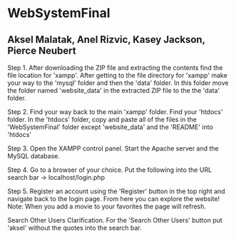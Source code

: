 # WebSystemFinal
## Aksel Malatak, Anel Rizvic, Kasey Jackson, Pierce Neubert

Step 1.
  After downloading the ZIP file and extracting the contents find the file location for 'xampp'.
  After getting to the file directory for 'xampp' make your way to the 'mysql' folder and then the 'data' folder.
    In this folder move the folder named 'website_data' in the extracted ZIP file to the the 'data' folder.

Step 2.
  Find your way back to the main 'xampp' folder.
  Find your 'htdocs' folder.
    In the 'htdocs' folder, copy and paste all of the files in the 'WebSystemFinal' folder except 'website_data' and the 'README' into 'htdocs'
    
Step 3.
  Open the XAMPP control panel.
  Start the Apache server and the MySQL database.

Step 4.
  Go to a browser of your choice.
  Put the following into the URL search bar -> localhost/login.php
  
Step 5.
  Register an account using the 'Register' button in the top right and navigate back to the login page.
  From here you can explore the website!
  Note: When you add a movie to your favorites the page will refresh.
  
Search Other Users Clarification.
  For the 'Search Other Users' button put 'aksel' without the quotes into the search bar.
